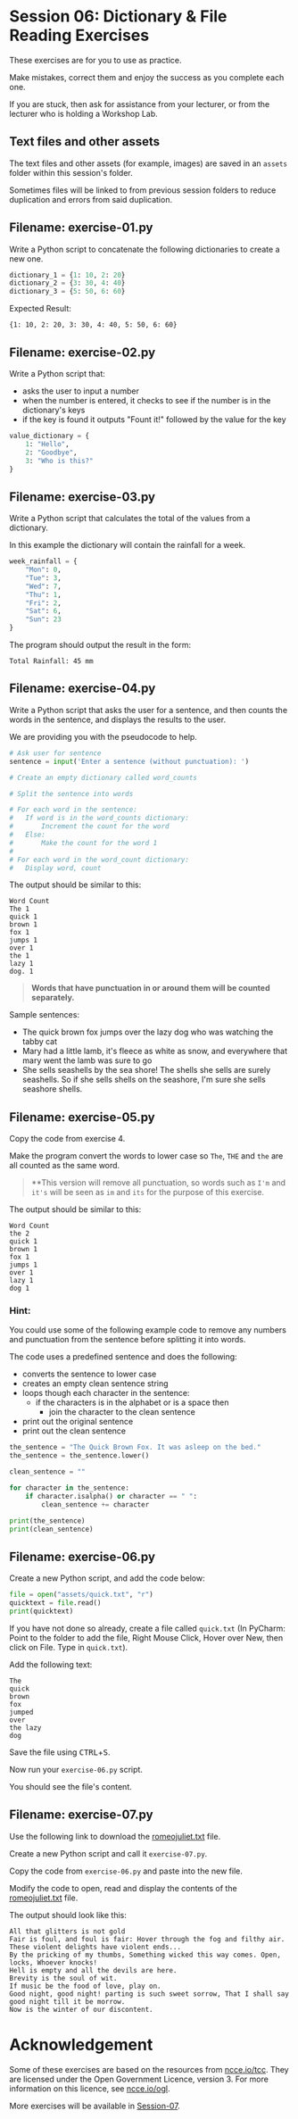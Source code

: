 # Session 06: Dictionary & File Reading Exercises

These exercises are for you to use as practice.

Make mistakes, correct them and enjoy the success as you complete each one.

If you are stuck, then ask for assistance from your lecturer, or from the
lecturer who is holding a Workshop Lab.


## Text files and other assets

The text files and other assets (for example, images) are saved in an 
`assets` folder within this session's folder.

Sometimes files will be linked to from previous session folders to reduce 
duplication and errors from said duplication. 


## Filename: exercise-01.py

Write a Python script to concatenate the following
dictionaries to create a new one.

```python
dictionary_1 = {1: 10, 2: 20}
dictionary_2 = {3: 30, 4: 40}
dictionary_3 = {5: 50, 6: 60}
```

Expected Result:

```text
{1: 10, 2: 20, 3: 30, 4: 40, 5: 50, 6: 60}
```

## Filename: exercise-02.py

Write a Python script that:

- asks the user to input a number
- when the number is entered, it checks to see if
  the number is in the dictionary's keys
- if the key is found it outputs "Fount it!"
  followed by the value for the key

```python
value_dictionary = {
    1: "Hello",
    2: "Goodbye",
    3: "Who is this?"
} 
```

## Filename: exercise-03.py

Write a Python script that calculates the total of the values from a dictionary.

In this example the dictionary will contain the rainfall for a week.

```python
week_rainfall = {
    "Mon": 0,
    "Tue": 3,
    "Wed": 7,
    "Thu": 1,
    "Fri": 2,
    "Sat": 6,
    "Sun": 23
}
```

The program should output the result in the form:

```text
Total Rainfall: 45 mm
```

## Filename: exercise-04.py

Write a Python script that asks the user for a sentence, and then counts the
words in the sentence, and displays the results to the user.

We are providing you with the pseudocode to help.

```python
# Ask user for sentence
sentence = input('Enter a sentence (without punctuation): ')

# Create an empty dictionary called word_counts

# Split the sentence into words

# For each word in the sentence:
#   If word is in the word_counts dictionary:
#       Increment the count for the word
#   Else:
#       Make the count for the word 1
#
# For each word in the word_count dictionary:
#   Display word, count
```

The output should be similar to this:

```text
Word Count
The 1
quick 1
brown 1
fox 1
jumps 1
over 1
the 1
lazy 1
dog. 1
```

> **Words that have punctuation in or around them will be counted separately.**

Sample sentences:

- The quick brown fox jumps over the lazy dog who was watching the tabby cat
- Mary had a little lamb, it's fleece as white as snow, and everywhere that
  mary went the lamb was sure to go
- She sells seashells by the sea shore! The shells she sells are surely
  seashells. So if she sells shells on the seashore, I'm sure she sells
  seashore shells.

## Filename: exercise-05.py

Copy the code from exercise 4.

Make the program convert the words to lower case so `The`, `THE` and `the` are
all counted as the same word.

> **This version will remove all punctuation, so words such as `I'm` and
> `it's` will be seen as `im` and `its` for the purpose of this exercise.


The output should be similar to this:

```text
Word Count
the 2
quick 1
brown 1
fox 1
jumps 1
over 1
lazy 1
dog 1
```

### Hint:

You could use some of the following example code to remove any numbers and
punctuation from the sentence before splitting it into words.

The code uses a predefined sentence and does the following:

- converts the sentence to lower case
- creates an empty clean sentence string
- loops though each character in the sentence:
    - if the characters is in the alphabet or is a space then
        - join the character to the clean sentence
- print out the original sentence
- print out the clean sentence

```python
the_sentence = "The Quick Brown Fox. It was asleep on the bed."
the_sentence = the_sentence.lower()

clean_sentence = ""

for character in the_sentence:
    if character.isalpha() or character == " ":
        clean_sentence += character

print(the_sentence)
print(clean_sentence)    
```

## Filename: exercise-06.py

Create a new Python script, and add the code below:

```python
file = open("assets/quick.txt", "r")
quicktext = file.read()
print(quicktext)
```

If you have not done so already, create a file called `quick.txt` (In
PyCharm: Point to the folder to add the file, Right Mouse Click, Hover over
New, then click on File. Type in `quick.txt`).

Add the following text:

```text
The
quick
brown
fox
jumped
over
the lazy
dog
```

Save the file using <kbd>CTRL</kbd>+<kbd>S</kbd>.

Now run your `exercise-06.py` script.

You should see the file's content.

## Filename: exercise-07.py

Use the following link to download the [romeojuliet.txt](assets/romeojuliet.txt)
file.

Create a new Python script and call it `exercise-07.py`.

Copy the code from `exercise-06.py` and paste into the new file.

Modify the code to open, read and display the contents of
the [romeojuliet.txt](assets/romeojuliet.txt) file.

The output should look like this:

```text
All that glitters is not gold
Fair is foul, and foul is fair: Hover through the fog and filthy air.
These violent delights have violent ends...
By the pricking of my thumbs, Something wicked this way comes. Open, locks, Whoever knocks!
Hell is empty and all the devils are here.
Brevity is the soul of wit.
If music be the food of love, play on.
Good night, good night! parting is such sweet sorrow, That I shall say good night till it be morrow.
Now is the winter of our discontent.
```

# Acknowledgement

Some of these exercises are based on the resources from
[ncce.io/tcc](ncce.io/tcc). They are licensed under the Open Government
Licence, version 3. For more information on this licence,
see [ncce.io/ogl](ncce.io/ogl).

More exercises will be available in [Session-07](../Session-07).
